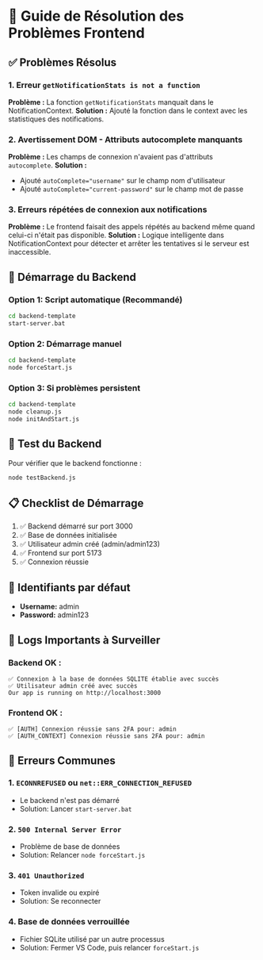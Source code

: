 # 🔧 Guide de Résolution des Problèmes Frontend

## ✅ Problèmes Résolus

### 1. Erreur `getNotificationStats is not a function`
**Problème :** La fonction `getNotificationStats` manquait dans le NotificationContext.
**Solution :** Ajouté la fonction dans le context avec les statistiques des notifications.

### 2. Avertissement DOM - Attributs autocomplete manquants
**Problème :** Les champs de connexion n'avaient pas d'attributs `autocomplete`.
**Solution :** 
- Ajouté `autoComplete="username"` sur le champ nom d'utilisateur
- Ajouté `autoComplete="current-password"` sur le champ mot de passe

### 3. Erreurs répétées de connexion aux notifications
**Problème :** Le frontend faisait des appels répétés au backend même quand celui-ci n'était pas disponible.
**Solution :** Logique intelligente dans NotificationContext pour détecter et arrêter les tentatives si le serveur est inaccessible.

## 🚀 Démarrage du Backend

### Option 1: Script automatique (Recommandé)
```bash
cd backend-template
start-server.bat
```

### Option 2: Démarrage manuel
```bash
cd backend-template
node forceStart.js
```

### Option 3: Si problèmes persistent
```bash
cd backend-template
node cleanup.js
node initAndStart.js
```

## 🧪 Test du Backend

Pour vérifier que le backend fonctionne :
```bash
node testBackend.js
```

## 📋 Checklist de Démarrage

1. ✅ Backend démarré sur port 3000
2. ✅ Base de données initialisée
3. ✅ Utilisateur admin créé (admin/admin123)
4. ✅ Frontend sur port 5173
5. ✅ Connexion réussie

## 🔑 Identifiants par défaut

- **Username:** admin
- **Password:** admin123

## 🐛 Logs Importants à Surveiller

### Backend OK :
```
✅ Connexion à la base de données SQLITE établie avec succès
✅ Utilisateur admin créé avec succès
Our app is running on http://localhost:3000
```

### Frontend OK :
```
✅ [AUTH] Connexion réussie sans 2FA pour: admin
✅ [AUTH_CONTEXT] Connexion réussie sans 2FA pour: admin
```

## 🚨 Erreurs Communes

### 1. `ECONNREFUSED` ou `net::ERR_CONNECTION_REFUSED`
- Le backend n'est pas démarré
- Solution: Lancer `start-server.bat`

### 2. `500 Internal Server Error` 
- Problème de base de données
- Solution: Relancer `node forceStart.js`

### 3. `401 Unauthorized`
- Token invalide ou expiré
- Solution: Se reconnecter

### 4. Base de données verrouillée
- Fichier SQLite utilisé par un autre processus
- Solution: Fermer VS Code, puis relancer `forceStart.js`

